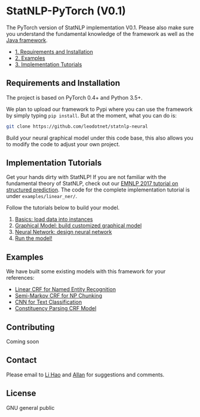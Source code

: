 # StatNLP-PyTorch (V0.1)
The PyTorch version of StatNLP implementation V0.1. Please also make sure you understand the fundamental knowledge of the framework as well as the [Java framework](https://gitlab.com/sutd_nlp/statnlp-core).
* [1. Requirements and Installation](#requirements-and-installation)
* [2. Examples](#examples)
* [3. Implementation Tutorials](#implementation-tutorials)

## Requirements and Installation
The project is based on PyTorch 0.4+ and Python 3.5+.

We plan to upload our framework to Pypi where you can use the framework by simply typing `pip install`. But at the moment, what you can do is:
```bash
git clone https://github.com/leodotnet/statnlp-neural
```
Build your neural graphical model under this code base, this also allows you to modify the code to adjust your own project.



## Implementation Tutorials

Get your hands dirty with StatNLP! If you are not familiar with the fundamental theory of StatNLP, check out our [EMNLP 2017 tutorial on structured prediction](http://www.statnlp.org/tutorials).
The code for the complete implementation tutorial is under `examples/linear_ner/`.

Follow the tutorials below to build your model.
1. [Basics: load data into instances](/docs/basics.md)
2. [Graphical Model: build customized graphical model](/docs/graphs.md)
3. [Neural Network: design neural network](/docs/neural.md)
4. [Run the model!](/docs/run.md)

## Examples
We have built some existing models with this framework for your references:
* [Linear CRF for Named Entity Recognition](/examples/linearner.py)
* [Semi-Markov CRF for NP Chunking](/examples/seminer.py)
* [CNN for Text Classification](/examples/me_standard.py)
* [Constituency Parsing CRF Model](/examples/parsingtree.py)

## Contributing

Coming soon

## Contact

Please email to [Li Hao](http://www.statnlp.org/graduate-students/li_hao) and [Allan](https://people.sutd.edu.sg/~allanjie/) for suggestions and comments.


## License
GNU general public